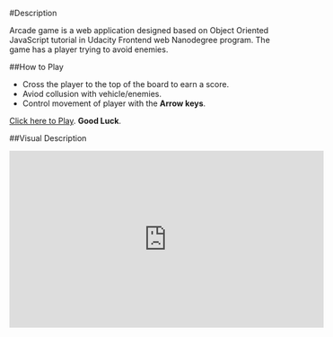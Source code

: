 #Description

Arcade game is a web application designed based on Object Oriented JavaScript tutorial in Udacity Frontend web Nanodegree program. The game has a player trying to avoid enemies.

##How to Play

* Cross the player to the top of the board to earn a score.
* Aviod collusion with vehicle/enemies.
* Control movement of player with the **Arrow keys**.

[Click here to Play](https://ebereuzodufa.github.io/frontend-nanodegree-arcade-game/index.html). **Good Luck**.

##Visual Description

<iframe width="560" height="315" src="https://www.youtube.com/embed/SxeHV1kt7iU" frameborder="0" allow="autoplay; encrypted-media" allowfullscreen></iframe>
